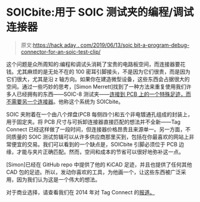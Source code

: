 # SOICbite:用于 SOIC 测试夹的编程/调试连接器

> 原文:[https://hack aday . com/2019/06/13/soic bit-a-program-debug-connector-for-an-soic-test-clip/](https://hackaday.com/2019/06/13/soicbite-a-program-debug-connector-for-an-soic-test-clip/)

这个问题是众所周知的:编程和调试头消耗了宝贵的电路板空间，而连接器要花钱。尤其麻烦的是无处不在的 100 密耳引脚接头，不是因为它们很贵，而是因为它们很大，尤其是沿 z 轴方向。如果你在建造微型设备，这些东西会占据很大的空间。通过一些巧妙的思考，[Simon Merrett]找到了一种方法来重复使用我们许多人已经拥有的东西——SOIC-8 测试夹——[连接到 PCB 上的一个特殊足迹，而不需要另一个连接器](https://hackaday.io/project/165917-soicbite-programmingdebug-connector-footprint)。他称这个系统为 SOICbite。

SOIC 夹附着在一个由八个焊盘(PCB 每侧四个)和五个非电镀通孔组成的封装上，用于固定夹。将 PCB 尺寸与可拆卸连接器直接匹配的想法并不全新——Tag Connect 已经这样做了一段时间，但连接器价格昂贵且来源单一。另一方面，不同质量的 SOIC 测试剪辑可以从许多供应商那里买到，包括在你最喜欢的网站上非常便宜的交易。我们可以看到的一个缺点是，SOICbite 引脚必须位于 PCB 边缘，才能与夹片正确匹配。然而，空间和成本的节省可以很好地弥补这一点。

[Simon]已经在 GitHub repo 中提供了他的 KiCAD 足迹，并且也提供了任何其他 CAD 包的足迹。所以，发动你喜欢的工具，为他画一个，让这些东西被广泛采用，因为我们认为这是一个伟大的想法。

对于商业选择，请查看我们在 2014 年对 Tag Connect 的[报道。](https://hackaday.com/2014/04/27/a-small-replacement-for-large-programming-headers/)